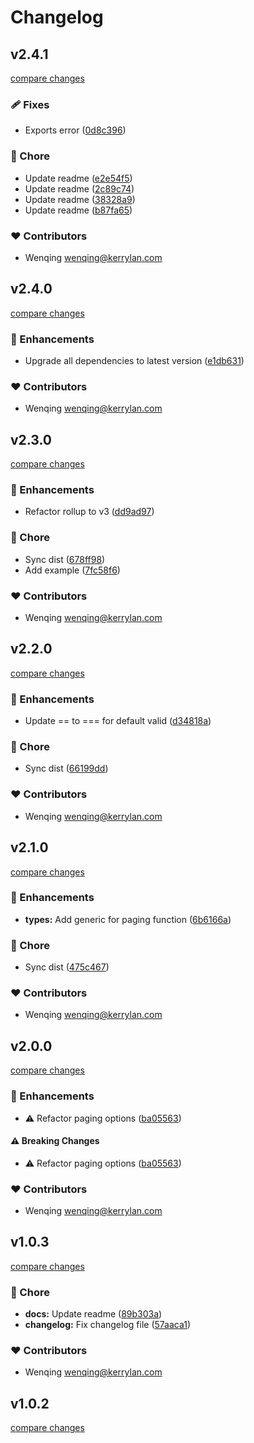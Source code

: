 # Changelog


## v2.4.1

[compare changes](https://github.com/yisibell/pagein/compare/v2.4.0...v2.4.1)

### 🩹 Fixes

- Exports error ([0d8c396](https://github.com/yisibell/pagein/commit/0d8c396))

### 🏡 Chore

- Update readme ([e2e54f5](https://github.com/yisibell/pagein/commit/e2e54f5))
- Update readme ([2c89c74](https://github.com/yisibell/pagein/commit/2c89c74))
- Update readme ([38328a9](https://github.com/yisibell/pagein/commit/38328a9))
- Update readme ([b87fa65](https://github.com/yisibell/pagein/commit/b87fa65))

### ❤️ Contributors

- Wenqing <wenqing@kerrylan.com>

## v2.4.0

[compare changes](https://github.com/yisibell/pagein/compare/v2.3.0...v2.4.0)

### 🚀 Enhancements

- Upgrade all dependencies to latest version ([e1db631](https://github.com/yisibell/pagein/commit/e1db631))

### ❤️ Contributors

- Wenqing <wenqing@kerrylan.com>

## v2.3.0

[compare changes](https://github.com/yisibell/pagein/compare/v2.2.0...v2.3.0)

### 🚀 Enhancements

- Refactor rollup to v3 ([dd9ad97](https://github.com/yisibell/pagein/commit/dd9ad97))

### 🏡 Chore

- Sync dist ([678ff98](https://github.com/yisibell/pagein/commit/678ff98))
- Add example ([7fc58f6](https://github.com/yisibell/pagein/commit/7fc58f6))

### ❤️  Contributors

- Wenqing <wenqing@kerrylan.com>

## v2.2.0

[compare changes](https://github.com/yisibell/pagein/compare/v2.1.0...v2.2.0)


### 🚀 Enhancements

  - Update == to === for default valid ([d34818a](https://github.com/yisibell/pagein/commit/d34818a))

### 🏡 Chore

  - Sync dist ([66199dd](https://github.com/yisibell/pagein/commit/66199dd))

### ❤️  Contributors

- Wenqing <wenqing@kerrylan.com>

## v2.1.0

[compare changes](https://github.com/yisibell/pagein/compare/v2.0.0...v2.1.0)


### 🚀 Enhancements

  - **types:** Add generic for paging function ([6b6166a](https://github.com/yisibell/pagein/commit/6b6166a))

### 🏡 Chore

  - Sync dist ([475c467](https://github.com/yisibell/pagein/commit/475c467))

### ❤️  Contributors

- Wenqing <wenqing@kerrylan.com>

## v2.0.0

[compare changes](https://github.com/yisibell/pagein/compare/v1.0.3...v2.0.0)


### 🚀 Enhancements

  - ⚠️  Refactor paging options ([ba05563](https://github.com/yisibell/pagein/commit/ba05563))

#### ⚠️  Breaking Changes

  - ⚠️  Refactor paging options ([ba05563](https://github.com/yisibell/pagein/commit/ba05563))

### ❤️  Contributors

- Wenqing <wenqing@kerrylan.com>

## v1.0.3

[compare changes](https://github.com/yisibell/pagein/compare/v1.0.2...v1.0.3)


### 🏡 Chore

  - **docs:** Update readme ([89b303a](https://github.com/yisibell/pagein/commit/89b303a))
  - **changelog:** Fix changelog file ([57aaca1](https://github.com/yisibell/pagein/commit/57aaca1))

### ❤️  Contributors

- Wenqing <wenqing@kerrylan.com>

## v1.0.2

[compare changes](https://github.com/yisibell/pagein/compare/v1.0.1...v1.0.2)

